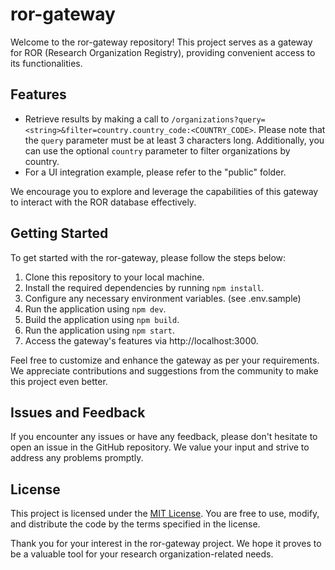 # ror-gateway

Welcome to the ror-gateway repository! This project serves as a gateway for ROR (Research Organization Registry), providing convenient access to its functionalities.

## Features

- Retrieve results by making a call to `/organizations?query=<string>&filter=country.country_code:<COUNTRY_CODE>`. Please note that the `query` parameter must be at least 3 characters long. Additionally, you can use the optional `country` parameter to filter organizations by country.
- For a UI integration example, please refer to the "public" folder.

We encourage you to explore and leverage the capabilities of this gateway to interact with the ROR database effectively.

## Getting Started

To get started with the ror-gateway, please follow the steps below:

1. Clone this repository to your local machine.
2. Install the required dependencies by running `npm install`.
3. Configure any necessary environment variables. (see .env.sample)
4. Run the application using `npm dev`.
5. Build the application using `npm build`.
6. Run the application using `npm start`.
7. Access the gateway's features via http://localhost:3000.

Feel free to customize and enhance the gateway as per your requirements. We appreciate contributions and suggestions from the community to make this project even better.

## Issues and Feedback

If you encounter any issues or have any feedback, please don't hesitate to open an issue in the GitHub repository. We value your input and strive to address any problems promptly.

## License

This project is licensed under the [MIT License](LICENSE). You are free to use, modify, and distribute the code by the terms specified in the license.

Thank you for your interest in the ror-gateway project. We hope it proves to be a valuable tool for your research organization-related needs.
